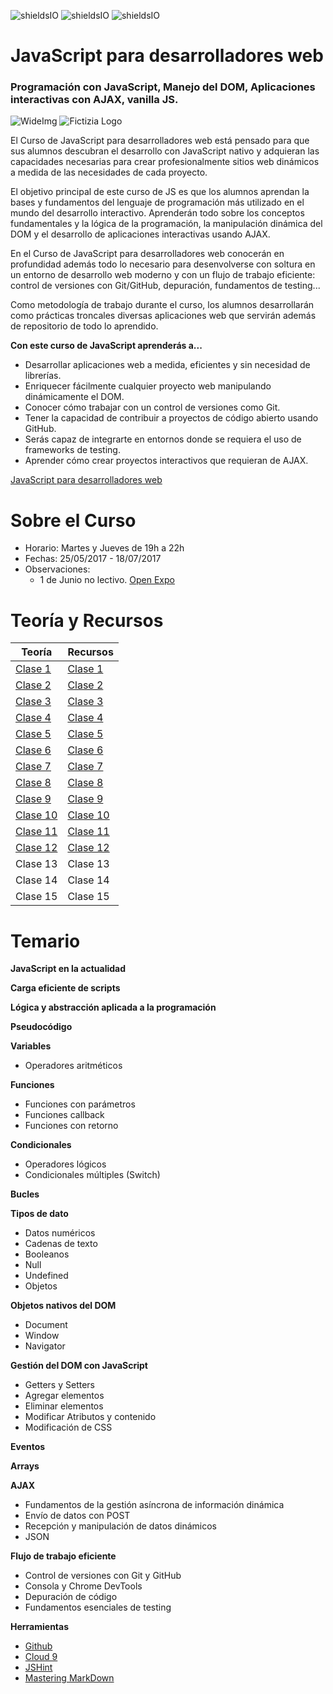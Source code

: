 ![shieldsIO](https://img.shields.io/github/issues/Fictizia/Curso-JS-para-desarrolladores-web_ed8.svg)
![shieldsIO](https://img.shields.io/github/forks/Fictizia/Curso-JS-para-desarrolladores-web_ed8.svg)
![shieldsIO](https://img.shields.io/github/stars/Fictizia/Curso-JS-para-desarrolladores-web_ed8.svg)

# JavaScript para desarrolladores web
### Programación con JavaScript, Manejo del DOM, Aplicaciones interactivas con AJAX, vanilla JS.

![WideImg](http://www.fictizia.com/assets/styles/styleImgs/wideBox/widebox_js.png)
![Fictizia Logo](https://media.licdn.com/media/p/1/000/1ed/254/29475de.png)

El Curso de JavaScript para desarrolladores web está pensado para que sus alumnos descubran el desarrollo con JavaScript nativo y adquieran las capacidades necesarias para crear profesionalmente sitios web dinámicos a medida de las necesidades de cada proyecto.

El objetivo principal de este curso de JS es que los alumnos aprendan la bases y fundamentos del lenguaje de programación más utilizado en el mundo del desarrollo interactivo. Aprenderán todo sobre los conceptos fundamentales y la lógica de la programación, la manipulación dinámica del DOM y el desarrollo de aplicaciones interactivas usando AJAX.

En el Curso de JavaScript para desarrolladores web conocerán en profundidad además todo lo necesario para desenvolverse con soltura en un entorno de desarrollo web moderno y con un flujo de trabajo eficiente: control de versiones con Git/GitHub, depuración, fundamentos de testing...

Como metodología de trabajo durante el curso, los alumnos desarrollarán como prácticas troncales diversas aplicaciones web que servirán además de repositorio de todo lo aprendido.

**Con este curso de JavaScript aprenderás a...**
- Desarrollar aplicaciones web a medida, eficientes y sin necesidad de librerías.
- Enriquecer fácilmente cualquier proyecto web manipulando dinámicamente el DOM.
- Conocer cómo trabajar con un control de versiones como Git.
- Tener la capacidad de contribuir a proyectos de código abierto usando GitHub.
- Serás capaz de integrarte en entornos donde se requiera el uso de frameworks de testing.
- Aprender cómo crear proyectos interactivos que requieran de AJAX.

[JavaScript para desarrolladores web](http://fictizia.com/formacion/curso_javascript)

Sobre el Curso
=================
* Horario: Martes y Jueves de 19h a 22h
* Fechas: 25/05/2017 - 18/07/2017
* Observaciones: 
    * 1 de Junio no lectivo. [Open Expo](http://www.openexpo.es/)

Teoría y Recursos
=================
Teoría | Recursos
------------ | -------------
[Clase 1](teoria/dia1.md) | [Clase 1](recursos/dia1.md)
[Clase 2](teoria/dia2.md) | [Clase 2](recursos/dia2.md)
[Clase 3](teoria/dia3.md) | [Clase 3](recursos/dia3.md)
[Clase 4](teoria/dia4.md) | [Clase 4](recursos/dia4.md)
[Clase 5](teoria/dia5.md) | [Clase 5](recursos/dia5.md)
[Clase 6](teoria/dia6.md) | [Clase 6](recursos/dia6.md)
[Clase 7](teoria/dia7.md) | [Clase 7](recursos/dia7.md)
[Clase 8](teoria/dia8.md) | [Clase 8](recursos/dia8.md)
[Clase 9](teoria/dia9.md) | [Clase 9](recursos/dia9.md)
[Clase 10](teoria/dia10.md) | [Clase 10](recursos/dia10.md)
[Clase 11](teoria/dia11.md) | [Clase 11](recursos/dia11.md)
[Clase 12](teoria/dia12.md) | [Clase 12](recursos/dia12.md)
Clase 13 | Clase 13
Clase 14 | Clase 14
Clase 15 | Clase 15


Temario
=================

**JavaScript en la actualidad**

**Carga eficiente de scripts**

**Lógica y abstracción aplicada a la programación**

**Pseudocódigo**

**Variables**
* Operadores aritméticos

**Funciones**
* Funciones con parámetros
* Funciones callback
* Funciones con retorno

**Condicionales**
* Operadores lógicos
* Condicionales múltiples (Switch)

**Bucles**

**Tipos de dato**
* Datos numéricos
* Cadenas de texto
* Booleanos
* Null
* Undefined
* Objetos

**Objetos nativos del DOM**
* Document
* Window
* Navigator

**Gestión del DOM con JavaScript**
* Getters y Setters
* Agregar elementos
* Eliminar elementos
* Modificar Atributos y contenido
* Modificación de CSS

**Eventos**

**Arrays**

**AJAX**
* Fundamentos de la gestión asíncrona de información dinámica
* Envío de datos con POST
* Recepción y manipulación de datos dinámicos
* JSON

**Flujo de trabajo eficiente**
* Control de versiones con Git y GitHub
* Consola y Chrome DevTools
* Depuración de código
* Fundamentos esenciales de testing

**Herramientas**
* [Github](https://github.com/)
* [Cloud 9](https://c9.io/ulisesgascon)
* [JSHint](http://www.jshint.com/)
* [Mastering MarkDown](https://guides.github.com/features/mastering-markdown/)